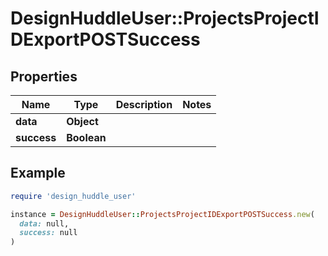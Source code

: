 # DesignHuddleUser::ProjectsProjectIDExportPOSTSuccess

## Properties

| Name | Type | Description | Notes |
| ---- | ---- | ----------- | ----- |
| **data** | **Object** |  |  |
| **success** | **Boolean** |  |  |

## Example

```ruby
require 'design_huddle_user'

instance = DesignHuddleUser::ProjectsProjectIDExportPOSTSuccess.new(
  data: null,
  success: null
)
```

